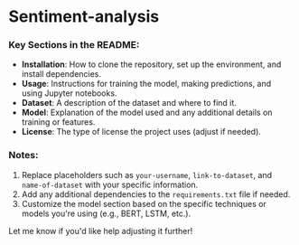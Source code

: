 # Sentiment-analysis

### Key Sections in the README:

- **Installation**: How to clone the repository, set up the environment, and install dependencies.
- **Usage**: Instructions for training the model, making predictions, and using Jupyter notebooks.
- **Dataset**: A description of the dataset and where to find it.
- **Model**: Explanation of the model used and any additional details on training or features.
- **License**: The type of license the project uses (adjust if needed).

### Notes:
1. Replace placeholders such as `your-username`, `link-to-dataset`, and `name-of-dataset` with your specific information.
2. Add any additional dependencies to the `requirements.txt` file if needed.
3. Customize the model section based on the specific techniques or models you're using (e.g., BERT, LSTM, etc.).

Let me know if you'd like help adjusting it further!
